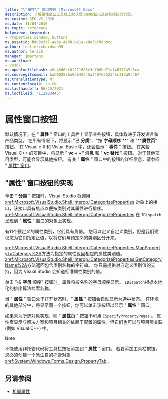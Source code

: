 ```yaml
---
title: "\"属性\" 窗口按钮 |Microsoft Docs"
description: 了解属性窗口工具栏上默认显示的按钮以及这些按钮的实现。
ms.custom: SEO-VS-2020
ms.date: 11/04/2016
ms.topic: reference
helpviewer_keywords:
- Properties window, buttons
ms.assetid: bdd2e3a7-ae6e-4e88-be1a-e0e3b7ddbbcc
author: leslierichardson95
ms.author: lerich
manager: jmartens
ms.workload:
- vssdk
ms.openlocfilehash: a9c45d6cf0f271683c3c708bd71ef46377a5c5ca
ms.sourcegitcommit: bab002936a9a642e45af407d652345c113a9c467
ms.translationtype: MT
ms.contentlocale: zh-CN
ms.lasthandoff: 06/25/2021
ms.locfileid: "112903445"
---
```

# <a name="properties-window-buttons"></a>属性窗口按钮
默认情况下，在 " **属性** " 窗口的工具栏上显示某些按钮，具体取决于开发语言和产品类型。 在所有情况下，将显示 "已 **分类**"、"按 **字母顺序** **" 和 "****属性页**" 按钮。 在 Visual c # 和 Visual Basic 中，还会显示 " **事件** " 按钮。 在某些 Visual C++ 的项目中，将显示 " **vc + +" 消息** 和 " **vc 替代** " 按钮。 对于其他项目类型，可能会显示其他按钮。 有关 " **属性** " 窗口中的按钮的详细信息，请参阅 " [属性" 窗口](../../ide/reference/properties-window.md)。

## <a name="implementation-of-properties-window-buttons"></a>"属性" 窗口按钮的实现
 单击 " **分类** " 按钮时，Visual Studio 将调用 <xref:Microsoft.VisualStudio.Shell.Interop.ICategorizeProperties> 对象上的接口，该接口具有焦点以便按类别对其属性进行排序。 <xref:Microsoft.VisualStudio.Shell.Interop.ICategorizeProperties> 在 `IDispatch` 呈现到 " **属性** " 窗口的对象上实现。

 有11个预定义的属性类别，它们具有负值。 您可以定义自定义类别，但是我们建议您为它们指定正值，以将它们与预定义的类别区分开来。

 <xref:Microsoft.VisualStudio.Shell.Interop.ICategorizeProperties.MapPropertyToCategory%2A>方法为指定的属性返回相应的属性类别值。 <xref:Microsoft.VisualStudio.Shell.Interop.ICategorizeProperties.GetCategoryName%2A>方法返回包含类别名称的字符串。 你只需提供对自定义类别值的支持，因为 Visual Studio 会知道标准属性类别的值。

 单击 "按 **字母** 顺序" 按钮时，属性将按名称的字母顺序显示。 `IDispatch`根据本地化的排序算法检索名称。

 当 " **属性** " 窗口处于打开状态时，" **属性** " 按钮会自动显示为选中状态。 在环境的其他部分中，将显示同一个按钮，你可以单击该按钮以显示 " **属性** " 窗口。

 如果未为所选对象实现，则 " **属性页** " 按钮不可用 `ISpecifyPropertyPages` 。 属性页显示与解决方案和项目相关的依赖于配置的属性，但它们也可以与项目项关联 (例如 Visual C++) 中。

> [!NOTE]
> 不能使用非托管代码将工具栏按钮添加到 " **属性** " 窗口。 若要添加工具栏按钮，您必须创建一个派生自的托管对象 <xref:System.Windows.Forms.Design.PropertyTab> 。

## <a name="see-also"></a>另请参阅
- [扩展属性](../../extensibility/internals/extending-properties.md)
